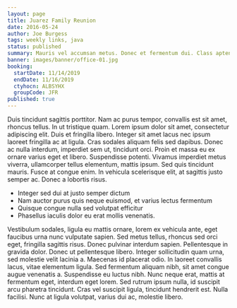 ```yaml
---
layout: page
title: Juarez Family Reunion
date: 2016-05-24
author: Joe Burgess
tags: weekly links, java
status: published
summary: Mauris vel accumsan metus. Donec et fermentum dui. Class aptent.
banner: images/banner/office-01.jpg
booking:
  startDate: 11/14/2019
  endDate: 11/16/2019
  ctyhocn: ALBSYHX
  groupCode: JFR
published: true
---
```

Duis tincidunt sagittis porttitor. Nam ac purus tempor, convallis est sit amet, rhoncus tellus. In ut tristique quam. Lorem ipsum dolor sit amet, consectetur adipiscing elit. Duis et fringilla libero. Integer sit amet lacus nec ipsum laoreet fringilla ac at ligula. Cras sodales aliquam felis sed dapibus. Donec ac nulla interdum, imperdiet sem ut, tincidunt orci. Proin et massa eu ex ornare varius eget et libero. Suspendisse potenti. Vivamus imperdiet metus viverra, ullamcorper tellus elementum, mattis ipsum. Sed quis tincidunt mauris. Fusce at congue enim. In vehicula scelerisque elit, at sagittis justo semper ac. Donec a lobortis risus.

* Integer sed dui at justo semper dictum
* Nam auctor purus quis neque euismod, et varius lectus fermentum
* Quisque congue nulla sed volutpat efficitur
* Phasellus iaculis dolor eu erat mollis venenatis.

Vestibulum sodales, ligula eu mattis ornare, lorem ex vehicula ante, eget faucibus urna nunc vulputate sapien. Sed metus tellus, rhoncus sed orci eget, fringilla sagittis risus. Donec pulvinar interdum sapien. Pellentesque in gravida dolor. Donec ut pellentesque libero. Integer sollicitudin quam urna, sed molestie velit lacinia a. Maecenas id placerat odio. In laoreet convallis lacus, vitae elementum ligula.
Sed fermentum aliquam nibh, sit amet congue augue venenatis a. Suspendisse eu luctus nibh. Nunc neque erat, mattis at fermentum eget, interdum eget lorem. Sed rutrum ipsum nulla, id suscipit arcu pharetra tincidunt. Cras vel suscipit ligula, tincidunt hendrerit est. Nulla facilisi. Nunc at ligula volutpat, varius dui ac, molestie libero.
